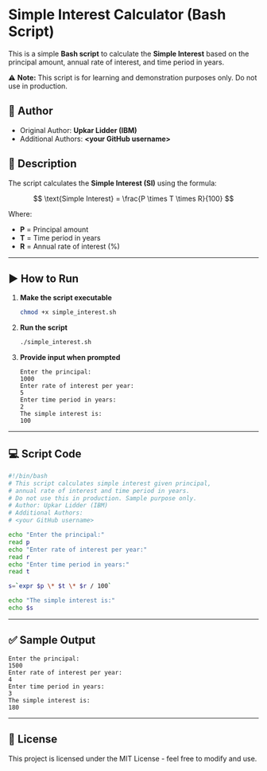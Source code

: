 # Simple Interest Calculator (Bash Script)

This is a simple **Bash script** to calculate the **Simple Interest** based on the principal amount, annual rate of interest, and time period in years.

⚠ **Note:** This script is for learning and demonstration purposes only. Do not use in production.


## 📌 **Author**

* Original Author: **Upkar Lidder (IBM)**
* Additional Authors: **\<your GitHub username>**


## 📝 **Description**

The script calculates the **Simple Interest (SI)** using the formula:

$$
\text{Simple Interest} = \frac{P \times T \times R}{100}
$$

Where:

* **P** = Principal amount
* **T** = Time period in years
* **R** = Annual rate of interest (%)

---

## ▶ **How to Run**

1. **Make the script executable**

   ```bash
   chmod +x simple_interest.sh
   ```

2. **Run the script**

   ```bash
   ./simple_interest.sh
   ```

3. **Provide input when prompted**

   ```
   Enter the principal:
   1000
   Enter rate of interest per year:
   5
   Enter time period in years:
   2
   The simple interest is:
   100
   ```

---

## 💻 **Script Code**

```bash
#!/bin/bash
# This script calculates simple interest given principal,
# annual rate of interest and time period in years.
# Do not use this in production. Sample purpose only.
# Author: Upkar Lidder (IBM)
# Additional Authors:
# <your GitHub username>

echo "Enter the principal:"
read p
echo "Enter rate of interest per year:"
read r
echo "Enter time period in years:"
read t

s=`expr $p \* $t \* $r / 100`

echo "The simple interest is:"
echo $s
```

---

## ✅ **Sample Output**

```
Enter the principal:
1500
Enter rate of interest per year:
4
Enter time period in years:
3
The simple interest is:
180
```

---

## 📄 **License**

This project is licensed under the MIT License - feel free to modify and use.
